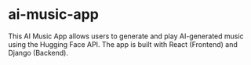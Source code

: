 # ai-music-app
This AI Music App allows users to generate and play AI-generated music using the Hugging Face API. The app is built with React (Frontend) and Django (Backend).
